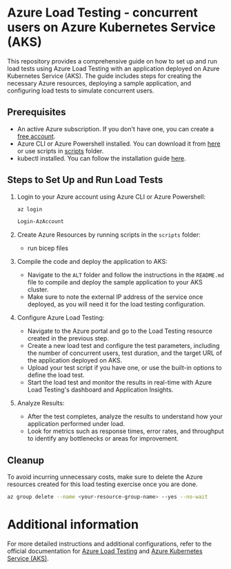 # Azure Load Testing - concurrent users on Azure Kubernetes Service (AKS)

This repository provides a comprehensive guide on how to set up and run load tests using Azure Load Testing with an
application deployed on Azure Kubernetes Service (AKS). The guide includes steps for creating the necessary Azure
resources, deploying a sample application, and configuring load tests to simulate concurrent users.

## Prerequisites

- An active Azure subscription. If you don't have one, you can create
  a [free account](https://azure.microsoft.com/free/).
- Azure CLI or Azure Powershell installed. You can download it
  from [here](https://docs.microsoft.com/en-us/cli/azure/install-azure-cli) or use scripts
  in [scripts](./scripts/README.md) folder.
- kubectl installed. You can follow the installation
  guide [here](https://kubernetes.io/docs/tasks/tools/install-kubectl/).

## Steps to Set Up and Run Load Tests

1. Login to your Azure account using Azure CLI or Azure Powershell:
   ```bash
   az login
   ```

   ```powershell
   Login-AzAccount
   ``` 

2. Create Azure Resources by running scripts in the `scripts` folder:
    - run bicep files

3. Compile the code and deploy the application to AKS:
    - Navigate to the `ALT` folder and follow the instructions in the `README.md` file to compile and deploy the
      sample application to your AKS cluster.
    - Make sure to note the external IP address of the service once deployed, as you will need it for the load testing
      configuration.

4. Configure Azure Load Testing:
    - Navigate to the Azure portal and go to the Load Testing resource created in the previous step.
    - Create a new load test and configure the test parameters, including the number of concurrent users, test duration,
      and the target URL of the application deployed on AKS.
    - Upload your test script if you have one, or use the built-in options to define the load test.
    - Start the load test and monitor the results in real-time with Azure Load Testing's dashboard and Application
      Insights.

5. Analyze Results:
    - After the test completes, analyze the results to understand how your application performed under load.
    - Look for metrics such as response times, error rates, and throughput to identify any bottlenecks or areas for
      improvement.

## Cleanup

To avoid incurring unnecessary costs, make sure to delete the Azure resources created for this load testing exercise
once you are done.

```bash
az group delete --name <your-resource-group-name> --yes --no-wait
``` 

# Additional information

For more detailed instructions and additional configurations, refer to the official documentation
for [Azure Load Testing](https://learn.microsoft.com/en-us/azure/load-testing/)
and [Azure Kubernetes Service (AKS)](https://learn.microsoft.com/en-us/azure/aks/).